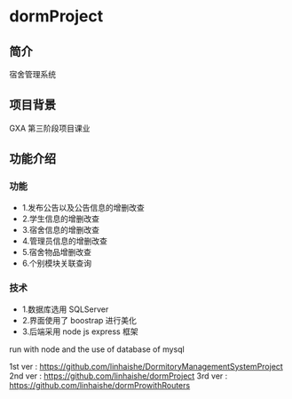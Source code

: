 # dormProject

## 简介

宿舍管理系统

## 项目背景

GXA 第三阶段项目课业

## 功能介绍

### 功能

- 1.发布公告以及公告信息的增删改查
- 2.学生信息的增删改查
- 3.宿舍信息的增删改查
- 4.管理员信息的增删改查
- 5.宿舍物品增删改查
- 6.个别模块关联查询

### 技术

- 1.数据库选用 SQLServer
- 2.界面使用了 boostrap 进行美化
- 3.后端采用 node js express 框架

run with node and the use of database of mysql

1st ver : https://github.com/linhaishe/DormitoryManagementSystemProject
2nd ver : https://github.com/linhaishe/dormProject
3rd ver : https://github.com/linhaishe/dormProwithRouters
